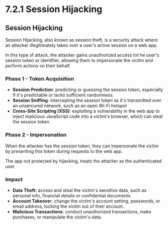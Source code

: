 # 7.2.1 Session Hijacking

## Session Hijacking

Session Hijacking, also known as session theft, is a security attack where an attacker illegitimately takes over a user's active session on a web app.

In this type of attack, the attacker gains unauthorized access tot he user's session token or identifier, allowing them to impersonate the victim and perform actions on their behalf.

### Phase 1 - Token Acquisition

* **Session Prediction**: predicting or guessing the session token, especially if it's predictable or lacks sufficient randomness.
* **Session Sniffing**: intercepting the session token as it's transmitted over an unsercured network, such as an open Wi-Fi hotspot
* **Cross-Site Scripting (XSS)**: exploiting a vulnerability in the web app to inject malicious JavaScript code into a victim's browser, which can steal the session token.

### Phase 2 - Impersonation

When the attacker has the session token, they can impersonate the victim by presenting this token during requests to the web app.

The app not protected by hijacking, treats the attacker as the authenticated user.

### Impact

* **Data Theft:** access and steal the victim's sensitive data, such as personal info, financial details or confidential documents.
* **Account Takeove**r: change the victim's account setting, passwords, or email address, locking the victim out of their account.
* **Malicious Transactions**: conduct unauthorized transactions, make purchases, or manipulate the victim's data.
